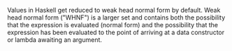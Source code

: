 Values in Haskell get reduced to weak head normal form by default. Weak head normal form ("WHNF") is a larger set and contains both the possibility that the expression is evaluated (normal form) and the possibility that the expression has been evaluated to the point of arriving at a data constructor or lambda awaiting an argument.

